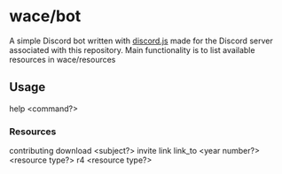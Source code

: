 # wace/bot
A simple Discord bot written with [discord.js](https://discord.js.org/#/) made for the Discord server associated with this repository.
Main functionality is to list available resources in wace/resources

## Usage
help <command?>
### Resources
contributing
download <subject?>
invite
link
link_to <subject> <year number?> <resource type?>
r4 <subject> <year number> <resource type?>

